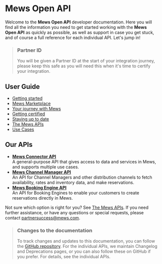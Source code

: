 # Mews Open API

Welcome to the __Mews Open API__ developer documentation. Here you will find all the information you need to get started working with the __Mews Open API__ as quickly as possible, as well as support in case you get stuck, and of course a full reference for each individual API. Let's jump in!

> ### Partner ID
> You will be given a Partner ID at the start of your integration journey, please keep this safe as you will need this when it's time to certify your integration.

## User Guide

* [Getting started](getting-started/README.md)
* [Mews Marketplace](mews-marketplace/README.md)
* [Your journey with Mews](your-journey/README.md)
* [Getting certified](getting-certified/README.md)
* [Staying up to date](staying-up-to-date/README.md)
* [The Mews APIs](the-mews-apis/README.md)
* [Use Cases](use-cases/README.md)


## Our APIs

* **[Mews Connector API](https://mews-systems.gitbook.io/connector-api/)**<br>A general-purpose API that gives access to data and services in Mews, and supports multiple use cases.
* **[Mews Channel Manager API](https://mews-systems.gitbook.io/channel-manager-api/)**<br>An API for Channel Managers and other distribution channels to fetch availability, rates and inventory data, and make reservations.
* **[Mews Booking Engine API](https://mews-systems.gitbook.io/booking-engine-guide/)**<br>An API for Booking Engines to enable your customers to create reservations directly in Mews.

Not sure which option is right for you? See [The Mews APIs](the-mews-apis/README.md).
If you need further assistance, or have any questions or special requests, please contact [partnersuccess@mews.com](mailto:partnersuccess@mews.com).

> ### Changes to the documentation
> To track changes and updates to this documentation, you can follow the [GitHub repository](https://github.com/MewsSystems/gitbook-open-api/tree/master).
> For the individual APIs, we maintain Changelog and Deprecations pages, or you can also follow these on GitHub if you prefer.
> For details, see the individual APIs.
